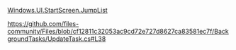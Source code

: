 [Windows.UI.StartScreen.JumpList](https://docs.microsoft.com/en-us/uwp/api/windows.ui.startscreen.jumplist?view=winrt-20348)

https://github.com/files-community/Files/blob/cf12811c32053ac9cd72e727d8627ca83581ec7f/BackgroundTasks/UpdateTask.cs#L38